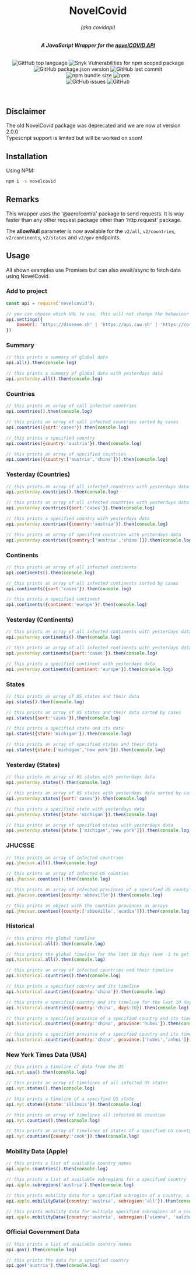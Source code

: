 <div align="center">
	<h1>NovelCovid</h1>
	<h6>(aka covidapi)</h6>
	<strong> <i>A JavaScript Wrapper for the <a href="https://disease.sh">novelCOVID API</a></i></strong><br><br>

![GitHub top language](https://img.shields.io/github/languages/top/novelcovid/node-api)
![Snyk Vulnerabilities for npm scoped package](https://img.shields.io/snyk/vulnerabilities/npm/novelcovid)
![GitHub package.json version](https://img.shields.io/github/package-json/v/novelcovid/node-api)
![GitHub last commit](https://img.shields.io/github/last-commit/novelcovid/node-api)<br>
![npm bundle size](https://img.shields.io/bundlephobia/minzip/novelcovid)
![npm](https://img.shields.io/npm/dw/novelcovid)<br>
![GitHub issues](https://img.shields.io/github/issues-raw/novelcovid/node-api)
![GitHub](https://img.shields.io/github/license/novelcovid/node-api)

</div>
<br>

## Disclaimer

The old NovelCovid package was deprecated and we are now at version 2.0.0 <br>
Typescript support is limited but will be worked on soon!

## Installation

Using NPM:

```bash
npm i -s novelcovid
```

## Remarks

This wrapper uses the '@aero/centra' package to send requests.
It is way faster than any other request package other than 'http.request' package.

The **allowNull** parameter is now available for the `v2/all`, `v2/countries`, `v2/continents`, `v2/states` and `v2/gov` endpoints. 

## Usage

All shown examples use Promises but can also await/async to fetch data using NovelCovid.

### Add to project 

```js
const api = require('novelcovid');

// you can choose which URL to use, this will not change the behaviour of the API
api.settings({
    baseUrl: 'https://disease.sh' | 'https://api.caw.sh' | 'https://corona.lmao.ninja'
})
```

### Summary

```js
// this prints a summary of global data
api.all().then(console.log)

// this prints a summary of global data with yesterdays data
api.yesterday.all().then(console.log)
```

### Countries

```js
// this prints an array of call infected countries
api.countries().then(console.log) 

// this prints an array of call infected countries sorted by cases
api.countries({sort:'cases'}).then(console.log) 

// this prints a specified country
api.countries({country:'austria'}).then(console.log) 

// this prints an array of specified countries
api.countries({country:['austria','china']}).then(console.log) 
```

### Yesterday (Countries)

```js
// this prints an array of all infected countries with yesterdays data
api.yesterday.countries().then(console.log)

// this prints an array of all infected countries with yesterdays data sorted by todays cases
api.yesterday.countries({sort:'cases'}).then(console.log)

// this prints a specified country with yesterdays data
api.yesterday.countries({country:'austria'}).then(console.log)

// this prints an array of specified countries with yesterdays data
api.yesterday.countries({country:['austria','china']}).then(console.log)
```

### Continents

```js
// this prints an array of all infected continents
api.continents().then(console.log) 

// this prints an array of all infected continents sorted by cases
api.continents({sort:'cases'}).then(console.log) 

// this prints a specified continent
api.continents({continent:'europe'}).then(console.log)
```

### Yesterday (Continents)

```js
// this prints an array of all infected continents with yesterdays data
api.yesterday.continents().then(console.log)

// this prints an array of all infected continents with yesterdays data sorted by todays cases
api.yesterday.continents({sort:'cases'}).then(console.log)

// this prints a specified continent with yesterdays data
api.yesterday.continents({continent:'europe'}).then(console.log)
```

### States

```js
// this prints an array of US states and their data
api.states().then(console.log)

// this prints an array of US states and their data sorted by cases
api.states({sort:'cases'}).then(console.log)

// this prints a specified state and its data
api.states({state:'michigan'}).then(console.log)

// this prints an array of specified states and their data
api.states({state:['michigan','new york']}).then(console.log)
```

### Yesterday (States)

```js
// this prints an array of US states with yesterdays data
api.yesterday.states().then(console.log)

// this prints an array of US states with yesterdays data sorted by cases
api.yesterday.states({sort:'cases'}).then(console.log)

// this prints a specified state with yesterdays data
api.yesterday.states({state:'michigan'}).then(console.log)

// this prints an array of specified states with yesterdays data
api.yesterday.states({state:['michigan','new york']}).then(console.log)
```

### JHUCSSE

```js
// this prints an array of infected countries
api.jhucsse.all().then(console.log)

// this prints an array of infected US counties 
api.jhucsse.counties().then(console.log)

// this prints an array of infected provinces of a specified US county 
api.jhucsse.counties({county:'abbeville'}).then(console.log)

// this prints an object with the counties provinces as arrays
api.jhucsse.counties({county:['abbeville','acadia']}).then(console.log)
```

### Historical

```js
// this prints the global timeline
api.historical.all().then(console.log)

// this prints the global timeline for the last 10 days (use -1 to get all data)
api.historical.all().then(console.log)

// this prints an array of infected countries and their timeline
api.historical.countries().then(console.log)

// this prints a specified country and its timeline
api.historical.countries({country:'china'}).then(console.log)

// this prints a specified country and its timeline for the last 10 days (use -1 to get all data)
api.historical.countries({country:'china', days:10}).then(console.log)

// this prints a specified province of a specified country and its timeline
api.historical.countries({country:'china', province:'hubei'}).then(console.log)

// this prints a specified province of a specified country and its timeline
api.historical.countries({country:'china', province:['hubei','anhui']}).then(console.log)
```

### New York Times Data (USA)

```js
// this prints a timeline of data from the US
api.nyt.usa().then(console.log)

// this prints an array of timelines of all infected US states
api.nyt.states().then(console.log)

// this prints a timeline of a specified US state
api.nyt.states({state:'illinois'}).then(console.log)

// this prints an array of timelines all infected US counties
api.nyt.counties().then(console.log)

// this prints an array of timelines of states of a specified US county
api.nyt.counties({county:'cook'}).then(console.log)
```

### Mobility Data (Apple)

```js
// this prints a list of available country names
api.apple.countries().then(console.log)

// this prints a list of available subregions for a specified country
api.apple.subregions('austria').then(console.log)

// this prints mobility data for a specified subregion of a country, all is used to query total data
api.apple.mobilityData({country:'austria', subregion:'all'}).then(console.log)

// this prints mobility data for multiple specified subregions of a country
api.apple.mobilityData({country:'austria', subregion:['vienna', 'salzburg']}).then(console.log)
```

### Official Government Data

```js
// this prints a list of available country names
api.gov().then(console.log)

// this prints the data for a specified country
api.gov('austria').then(console.log)
```
